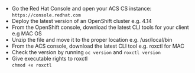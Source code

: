 - Go the Red Hat Console and open your ACS CS instance:
  ``` https://console.redhat.com ```
- Deploy the latest version of an OpenShift cluster e.g. 4.14  
- From the OpenShift console, download the latest CLI tools for your client e.g MAC OS  
- Unzip the file and move it to the proper location e.g. /usr/local/bin    
- From the ACS console, download the latest CLI tool e.g. roxctl for MAC  
- Check the version by running ```oc version``` and ```roxctl version```
- Give executable rights to roxctl  
  ` chmod +x roxctl `
  
